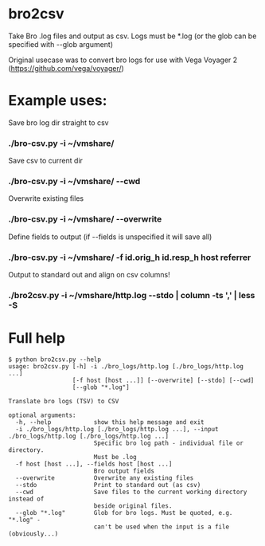 # bro2csv
Take Bro .log files and output as csv. Logs must be \*.log (or the glob can be specified with --glob argument)

Original usecase was to convert bro logs for use with Vega Voyager 2 (https://github.com/vega/voyager/)

# Example uses:

Save bro log dir straight to csv
### ./bro-csv.py -i ~/vmshare/

Save csv to current dir
### ./bro-csv.py -i ~/vmshare/ --cwd

Overwrite existing files
### ./bro-csv.py -i ~/vmshare/ --overwrite

Define fields to output (if --fields is unspecified it will save all)
### ./bro-csv.py -i ~/vmshare/ -f id.orig_h id.resp_h host referrer 

Output to standard out and align on csv columns!
### ./bro2csv.py -i ~/vmshare/http.log --stdo | column -ts ',' | less -S

# Full help
```
$ python bro2csv.py --help
usage: bro2csv.py [-h] -i ./bro_logs/http.log [./bro_logs/http.log ...]
                  [-f host [host ...]] [--overwrite] [--stdo] [--cwd]
                  [--glob "*.log"]

Translate bro logs (TSV) to CSV

optional arguments:
  -h, --help            show this help message and exit
  -i ./bro_logs/http.log [./bro_logs/http.log ...], --input ./bro_logs/http.log [./bro_logs/http.log ...]
                        Specific bro log path - individual file or directory.
                        Must be .log
  -f host [host ...], --fields host [host ...]
                        Bro output fields
  --overwrite           Overwrite any existing files
  --stdo                Print to standard out (as csv)
  --cwd                 Save files to the current working directory instead of
                        beside original files.
  --glob "*.log"        Glob for bro logs. Must be quoted, e.g. "*.log" -
                        can't be used when the input is a file (obviously...)
```

